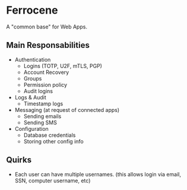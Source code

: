 # Ferrocene
A "common base" for Web Apps.

## Main Responsabilities

  * Authentication
    * Logins (TOTP, U2F, mTLS, PGP)
    * Account Recovery
    * Groups
    * Permission policy
    * Audit logins
  * Logs & Audit
    * Timestamp logs
  * Messaging (at request of connected apps)
    * Sending emails
    * Sending SMS
  * Configuration
    * Database credentials
    * Storing other config info

## Quirks

  * Each user can have multiple usernames. (this allows login via email, SSN, computer username, etc)
